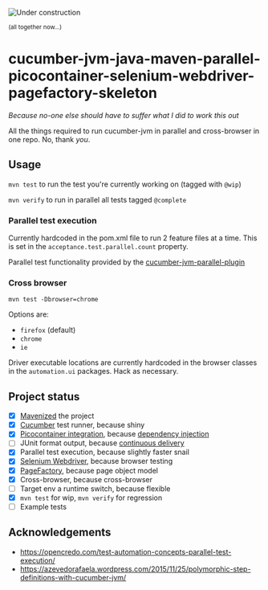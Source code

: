 ![Under construction](https://upload.wikimedia.org/wikipedia/commons/f/f9/Road-under-construction.png "Under construction")

<sup>(all together now...)</sup>

# cucumber-jvm-java-maven-parallel-picocontainer-selenium-webdriver-pagefactory-skeleton
*Because no-one else should have to suffer what I did to work this out*

All the things required to run cucumber-jvm in parallel and cross-browser in one repo. No, thank *you*.

## Usage

`mvn test` to run the test you're currently working on (tagged with `@wip`)

`mvn verify` to run in parallel all tests tagged `@complete`

### Parallel test execution

Currently hardcoded in the pom.xml file to run 2 feature files at a time. This is set in the
`acceptance.test.parallel.count` property.

Parallel test functionality provided by the [cucumber-jvm-parallel-plugin](https://github.com/temyers/cucumber-jvm-parallel-plugin)

### Cross browser

`mvn test -Dbrowser=chrome`

Options are:

- `firefox` (default)
- `chrome`
- `ie`

Driver executable locations are currently hardcoded in the browser classes in the `automation.ui`
packages. Hack as necessary.

## Project status

- [x] [Mavenized](https://maven.apache.org/pom.html) the project
- [x] [Cucumber](https://cucumber.io/) test runner, because shiny
- [x] [Picocontainer integration](https://cucumber.io/blog/2015/07/08/polymorphic-step-definitions), because [dependency injection](http://martinfowler.com/articles/injection.html)
- [ ] JUnit format output, because [continuous delivery](https://continuousdelivery.com/foundations/test-automation/)
- [x] Parallel test execution, because slightly faster snail
- [x] [Selenium Webdriver](http://www.seleniumhq.org/projects/webdriver/), because browser testing
- [x] [PageFactory](https://github.com/SeleniumHQ/selenium/wiki/PageFactory), because page object model
- [x] Cross-browser, because cross-browser
- [ ] Target env a runtime switch, because flexible
- [x] `mvn test` for wip, `mvn verify` for regression
- [ ] Example tests

## Acknowledgements

- https://opencredo.com/test-automation-concepts-parallel-test-execution/
- https://azevedorafaela.wordpress.com/2015/11/25/polymorphic-step-definitions-with-cucumber-jvm/
